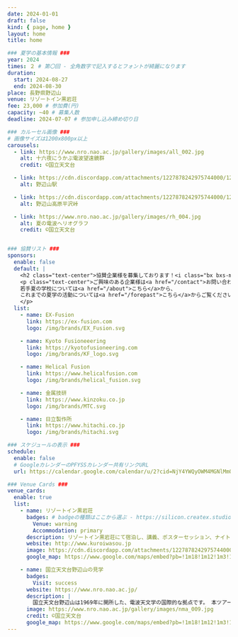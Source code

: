 ```yaml
---
date: 2024-01-01
draft: false
kind: { page, home }
layout: home
title: home

### 夏学の基本情報 ###
year: 2024
times: ２ # 第〇回 - 全角数字で記入するとフォントが綺麗になります
duration:
  start: 2024-08-27
  end: 2024-08-30
place: 長野県野辺山
venue: リゾートイン黒岩荘
fee: 23,000 # 参加費(円)
capacity: ~40 # 募集人数
deadline: 2024-07-07 # 参加申し込み締め切り日

### カルーセル画像 ###
# 画像サイズは1200x800px以上
carousels:
  - link: https://www.nro.nao.ac.jp/gallery/images/all_002.jpg
    alt: 十六夜にうかぶ電波望遠鏡群
    credit: ©国立天文台

  - link: https://cdn.discordapp.com/attachments/1227878242975744000/1227909871605907466/82735c21cb2e1bb1.jpg?ex=662a1f2e&is=6617aa2e&hm=3f080b91d3c1bdee7ef56561037251690319a711b96df64a5c40aafbf280acd7&
    alt: 野辺山駅

  - link: https://cdn.discordapp.com/attachments/1227878242975744000/1227911070233133056/8615210ec6386db5.webp?ex=662a204c&is=6617ab4c&hm=a4f136e5e527a1cdd53fff4ef3ddaacd820093f75c42719f4e8e68a893e876e0&
    alt: 野辺山高原平沢峠

  - link: https://www.nro.nao.ac.jp/gallery/images/rh_004.jpg
    alt: 夏の電波ヘリオグラフ
    credit: ©国立天文台


### 協賛リスト ###
sponsors:
  enable: false
  default: |
    <h2 class="text-center">協賛企業様を募集しております！<i class="bx bxs-megaphone bx-tada"></i></h2>
    <p class="text-center">ご興味のある企業様は<a href="/contact">お問い合わせフォーム</a>からご連絡ください。</br>
    若手夏の学校については<a href="/about">こちら</a>から、
    これまでの夏学の活動については<a href="/forepast">こちら</a>からご覧ください。
    </p>
  list:
    - name: EX-Fusion
      link: https://ex-fusion.com
      logo: /img/brands/EX_Fusion.svg

    - name: Kyoto Fusioneeering
      link: https://kyotofusioneering.com
      logo: /img/brands/KF_logo.svg

    - name: Helical Fusion
      link: https://www.helicalfusion.com
      logo: /img/brands/helical_fusion.svg

    - name: 金属技研
      link: https://www.kinzoku.co.jp
      logo: /img/brands/MTC.svg

    - name: 日立製作所
      link: https://www.hitachi.co.jp
      logo: /img/brands/hitachi.svg

### スケジュールの表示 ###
schedule:
  enable: false
  # GoogleカレンダーのPFYSSカレンダー共有リンクURL
  url: https://calendar.google.com/calendar/u/2?cid=NjY4YWQyOWM4MGNlMmQ4ZThkZTUzNWZiMjExYmNlNGEwMGQzN2E1MzEzMDU5MzUwM2E3MDE0NWFhY2U1ZDQwN0Bncm91cC5jYWxlbmRhci5nb29nbGUuY29t

### Venue Cards ###
venue_cards:
  enable: true
  list:
    - name: リゾートイン黒岩荘
      badges: # badgeの種類はここから選ぶ - https://silicon.createx.studio/components/badges.html
        Venue: warning
        Accommodation: primary
      description: リゾートイン黒岩荘にて宿泊し、講義、ポスターセッション、ナイトセッションを行います。 国立天文台野辺山の特別講義もここで聴講します。
      website: http://www.kuroiwasou.jp
      image: https://cdn.discordapp.com/attachments/1227878242975744000/1227878335061950474/a28d7f37b25c8e88.webp?ex=662a01cf&is=66178ccf&hm=fdcd3847400fd64f02dc32f5f527a8964323d93fd34f70709750fb92bf7e13f9&
      google_map: https://www.google.com/maps/embed?pb=!1m18!1m12!1m3!1d3229.77446112953!2d138.46996647541073!3d35.95248687250094!2m3!1f0!2f0!3f0!3m2!1i1024!2i768!4f13.1!3m3!1m2!1s0x601c15f96c0faa8f%3A0x43adb41f97377cfa!2z44Oq44K-44O844OI44Kk44Oz6buS5bKp6I2Y!5e0!3m2!1sja!2sjp!4v1709104505922!5m2!1sja!2sjp

    - name: 国立天文台野辺山の見学
      badges:
        Visit: success
      website: https://www.nro.nao.ac.jp/
      description: |
        国立天文台野辺山は1969年に開所した、電波天文学の国際的な拠点です。 本ツアーでは普段の見学ではわからない詳しいところまで解説していただきます！ さらに、銀河中心巨大ブラックホールの発見により仁科記念賞を受賞された、 国立天文台名誉教授の井上允氏にプラズマ物理含むブラックホールに関する講義をしていただきます。
      image: https://www.nro.nao.ac.jp/gallery/images/nma_009.jpg
      credit: ©国立天文台
      google_map: https://www.google.com/maps/embed?pb=!1m18!1m12!1m3!1d8372.823780950277!2d138.47445170651952!3d35.94623279772583!2m3!1f0!2f0!3f0!3m2!1i1024!2i768!4f13.1!3m3!1m2!1s0x601c15e6ed59368d%3A0xe5a3821a5f6a3c4b!2z5Zu956uL5aSp5paH5Y-wIOmHjui-uuWxseWuh-Wumembu-azouims-a4rOaJgA!5e0!3m2!1sja!2sjp!4v1712821038271!5m2!1sja!2sjp
---
```

